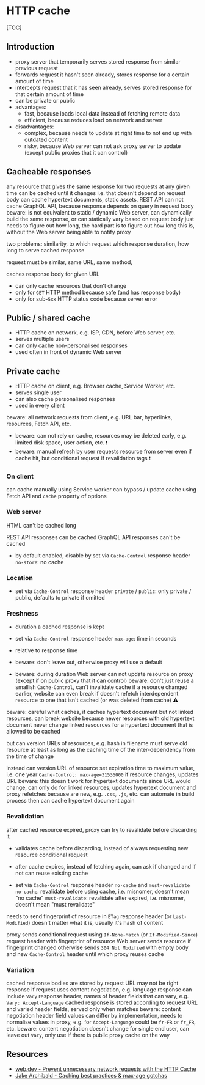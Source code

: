 # HTTP cache

[TOC]


<!-- ToDo: finish -->

## Introduction

- proxy server that temporarily serves stored response from similar previous request
- forwards request it hasn't seen already, stores response for a certain amount of time
- intercepts request that it has seen already, serves stored response for that certain amount of time
- can be private or public
- advantages:
  - fast, because loads local data instead of fetching remote data
  - efficient, because reduces load on network and server
- disadvantages:
  - complex, because needs to update at right time to not end up with outdated content
  - risky, because Web server can not ask proxy server to update (except public proxies that it can control)



## Cacheable responses

any resource that gives the same response for two requests at any given time can be cached until it changes
  i.e. that doesn't depend on request body
  can cache hypertext documents, static assets, REST API
  can not cache GraphQL API, because response depends on query in request body
beware: is not equivalent to static / dynamic Web server, can dynamically build the same response, or can statically vary based on request body
just needs to figure out how long, the hard part is to figure out how long this is, without the Web server being able to notify proxy

two problems:
similarity, to which request which response
duration, how long to serve cached response

request must be similar, same URL, same method, 

caches response body for given URL
- can only cache resources that don't change
- only for `GET` HTTP method because safe (and has response body)
- only for sub-`5xx` HTTP status code because server error


## Public / shared cache

- HTTP cache on network, e.g. ISP, CDN, before Web server, etc.
- serves multiple users
- can only cache non-personalised responses
- used often in front of dynamic Web server



## Private cache

- HTTP cache on client, e.g. Browser cache, Service Worker, etc.
- serves single user
- can also cache personalised responses
- used in every client

beware: all network requests from client, e.g. URL bar, hyperlinks, resources, Fetch API, etc.

- beware: can not rely on cache, resources may be deleted early, e.g. limited disk space, user action, etc. ❗️
- beware: manual refresh by user requests resource from server even if cache hit, but conditional request if revalidation tags ❗️

### On client

can cache manually using Service worker
can bypass / update cache using Fetch API and `cache` property of options






### Web server

HTML can't be cached long

REST API responses can be cached
GraphQL API responses can't be cached

- by default enabled, disable by set via `Cache-Control` response header
  `no-store`: no cache

### Location

- set via `Cache-Control` response header
  `private` / `public`: only private / public, defaults to private if omitted

### Freshness

- duration a cached response is kept
- set via `Cache-Control` response header
  `max-age`: time in seconds
- relative to response time
- beware: don't leave out, otherwise proxy will use a default

- beware: during duration Web server can not update resource on proxy (except if on public proxy that it can control)
beware: don't just reuse a smallish `Cache-Control`, can't invalidate cache if a resource changed earlier, website can even break if doesn't refetch interdependent resource to one that isn't cached (or was deleted from cache) ⚠️

<!-- todo: update hypertext document + linked resource ==> two inder-dependent resources (e.g. hypertext document and CSS) -->

beware: careful what caches, if caches hypertext document but not linked resources, can break website because newer resources with old hypertext document
never change linked resources for a hypertext document that is allowed to be cached

but can version URLs of resources, e.g. hash in filename
must serve old resource at least as long as the caching time of the inter-dependency from the time of change

instead can version URL of resource
set expiration time to maximum value, i.e. one year `Cache-Control: max-age=31536000`
if resource changes, updates URL
beware: this doesn't work for hypertext documents since URL would change, can only do for linked resources, updates hypertext document and proxy refetches because are new, e.g. `.css`, `.js`, etc.
can automate in build process
then can cache hypertext document again

### Revalidation

after cached resource expired, proxy can try to revalidate before discarding it
- validates cache before discarding, instead of always requesting new resource
conditional request
- after cache expires, instead of fetching again, can ask if changed and if not can reuse existing cache

- set via `Cache-Control` response header `no-cache` and `must-revalidate`
  `no-cache`: revalidate before using cache, i.e. misnomer, doesn't mean "no cache"
  `must-revalidate`: revalidate after expired, i.e. misnomer, doesn't mean "must revalidate"

needs to send fingerprint of resource in `ETag` response header (or `Last-Modified`)
doesn't matter what it is, usually it's hash of content

proxy sends conditional request using `If-None-Match` (or `If-Modified-Since`) request header with fingerprint of resource
Web server sends resource if fingerprint changed
otherwise sends `304 Not Modified` with empty body and new `Cache-Control` header until which proxy reuses cache

### Variation

cached response bodies are stored by request URL
  may not be right response if request uses content negotiation, e.g. language
  response can include `Vary` response header, names of header fields that can vary, e.g. `Vary: Accept-Language`
  cached response is stored according to request URL and varied header fields, served only when matches
  beware: content negotiation header field values can differ by implementation, needs to normalise values in proxy, e.g. for `Accept-Language` could be `fr-FR` or `fr_FR`, etc.
beware: content negotiation doesn't change for single end user, can leave out `Vary`, only use if there is public proxy cache on the way



## Resources

- [web.dev - Prevent unnecessary network requests with the HTTP Cache](https://web.dev/http-cache/)
- [Jake Archibald - Caching best practices & max-age gotchas](https://jakearchibald.com/2016/caching-best-practices/)